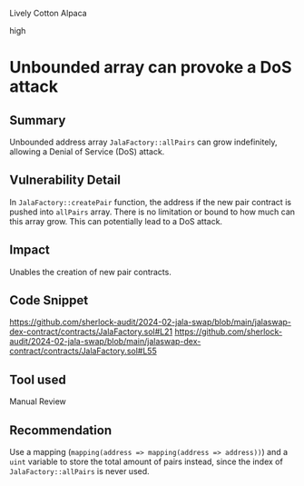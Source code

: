 Lively Cotton Alpaca

high

# Unbounded array can provoke a DoS attack

## Summary
Unbounded address array `JalaFactory::allPairs` can grow indefinitely, allowing a Denial of Service (DoS) attack.

## Vulnerability Detail
In `JalaFactory::createPair` function, the address if the new pair contract is pushed into `allPairs` array. There is no limitation or bound to how much can this array grow. This can potentially lead to a DoS attack.

## Impact
Unables the creation of new pair contracts.

## Code Snippet
https://github.com/sherlock-audit/2024-02-jala-swap/blob/main/jalaswap-dex-contract/contracts/JalaFactory.sol#L21
https://github.com/sherlock-audit/2024-02-jala-swap/blob/main/jalaswap-dex-contract/contracts/JalaFactory.sol#L55

## Tool used

Manual Review

## Recommendation
Use a mapping (`mapping(address => mapping(address => address))`) and a `uint` variable to store the total amount of pairs instead, since the index of `JalaFactory::allPairs` is never used.